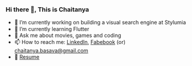 ### Hi there 👋, This is Chaitanya

- 🔭 I’m currently working on building a visual search engine at Stylumia
- 🌱 I’m currently learning Flutter <img src="https://pbs.twimg.com/profile_images/1187814172307800064/MhnwJbxw_400x400.jpg" width=15 height=15>
- 💬 Ask me about movies, games and coding
- 📫 How to reach me: <a href="https://www.linkedin.com/in/basava-sai-naga-viswa-chaitanya-665083172/" target="_blank">LinkedIn</a>, <a href="https://www.facebook.com/chaitanya.basava/" target="_blank">Fabebook</a> (or) chaitanya.basava@gmail.com
- 📝 <a href="https://drive.google.com/file/d/13em683_mBolk9Il94YXeDH7nQ3Z3nL5C/view?usp=sharing" target="_blank">Resume</a>
<!--
**chaitnayabasava/chaitnayabasava** is a ✨ _special_ ✨ repository because its `README.md` (this file) appears on your GitHub profile.

Here are some ideas to get you started:

- 🔭 I’m currently working on ...
- 🌱 I’m currently learning ...
- 👯 I’m looking to collaborate on ...
- 🤔 I’m looking for help with ...
- 💬 Ask me about ...
- 📫 How to reach me: ...
- 😄 Pronouns: ...
- ⚡ Fun fact: ...
-->
